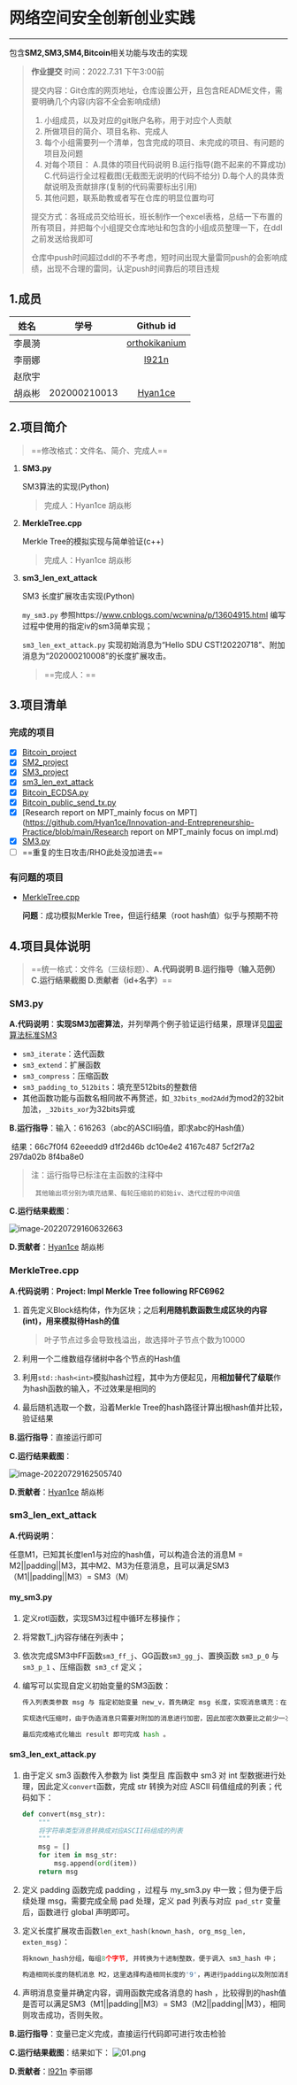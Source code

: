 # 网络空间安全创新创业实践

---

包含**SM2,SM3,SM4,Bitcoin**相关功能与攻击的实现



> **作业提交**
> 时间：2022.7.31 下午3:00前
>
> 提交内容：Git仓库的网页地址，仓库设置公开，且包含README文件，需要明确几个内容(内容不全会影响成绩)
>
> 1. 小组成员，以及对应的git账户名称，用于对应个人贡献
> 2. 所做项目的简介、项目名称、完成人
> 3. 每个小组需要列一个清单，包含完成的项目、未完成的项目、有问题的项目及问题
> 4. 对每个项目：
>    A.具体的项目代码说明
>    B.运行指导(跑不起来的不算成功)
>    C.代码运行全过程截图(无截图无说明的代码不给分)
>    D.每个人的具体贡献说明及贡献排序(复制的代码需要标出引用)
> 5. 其他问题，联系助教或者写在仓库的明显位置均可
>
> 提交方式：各班成员交给班长，班长制作一个excel表格，总结一下布置的所有项目，并把每个小组提交仓库地址和包含的小组成员整理一下，在ddl之前发送给我即可
>
> 仓库中push时间超过ddl的不予考虑，短时间出现大量雷同push的会影响成绩，出现不合理的雷同，认定push时间靠后的项目违规



## 1.成员

|  姓名  |     学号     |                     Github id                     |
| :----: | :----------: | :-----------------------------------------------: |
| 李晨漪 |              | [orthokikanium](https://github.com/orthokikanium) |
| 李丽娜 |              |         [l921n](https://github.com/l921n)         |
| 赵欣宇 |              |                                                   |
| 胡焱彬 | 202000210013 |       [Hyan1ce](https://github.com/Hyan1ce)       |



## 2.项目简介

> ==修改格式：文件名、简介、完成人==

1. **SM3.py**

   SM3算法的实现(Python)

   > 完成人：Hyan1ce  胡焱彬

2. **MerkleTree.cpp**

   Merkle Tree的模拟实现与简单验证(c++)

   > 完成人：Hyan1ce  胡焱彬

3. **sm3_len_ext_attack**

   SM3 长度扩展攻击实现(Python)

   `my_sm3.py` 参照https://www.cnblogs.com/wcwnina/p/13604915.html 编写过程中使用的指定iv的sm3简单实现；

   `sm3_len_ext_attack.py` 实现初始消息为“Hello SDU CST!20220718”、附加消息为“202000210008”的长度扩展攻击。

   > ==完成人：==



## 3.项目清单

### 完成的项目

- [x] [Bitcoin_project](https://github.com/Hyan1ce/Innovation-and-Entrepreneurship-Practice/tree/main/Bitcoin_project)
- [x] [SM2_project](https://github.com/Hyan1ce/Innovation-and-Entrepreneurship-Practice/tree/main/SM2_project)
- [x] [SM3_project](https://github.com/Hyan1ce/Innovation-and-Entrepreneurship-Practice/tree/main/SM3_project)
- [x] [sm3_len_ext_attack](https://github.com/Hyan1ce/Innovation-and-Entrepreneurship-Practice/tree/main/sm3_len_ext_attack)
- [x] [Bitcoin_ECDSA.py](https://github.com/Hyan1ce/Innovation-and-Entrepreneurship-Practice/blob/main/Bitcoin_ECDSA.py)
- [x] [Bitcoin_public_send_tx.py](https://github.com/Hyan1ce/Innovation-and-Entrepreneurship-Practice/blob/main/Bitcoin_public_send_tx.py)
- [x] [Research report on MPT_mainly focus on MPT](https://github.com/Hyan1ce/Innovation-and-Entrepreneurship-Practice/blob/main/Research report on MPT_mainly focus on impl.md)
- [x] [SM3.py](https://github.com/Hyan1ce/Innovation-and-Entrepreneurship-Practice/blob/main/SM3.py)
- [ ] ==重复的生日攻击/RHO此处没加进去==

### 有问题的项目

- [MerkleTree.cpp](https://github.com/Hyan1ce/Innovation-and-Entrepreneurship-Practice/blob/main/MerkleTree.cpp)

  **问题**：成功模拟Merkle Tree，但运行结果（root hash值）似乎与预期不符



## 4.项目具体说明

> ==统一格式：文件名（三级标题）、**A.代码说明  B.运行指导（输入范例） C.运行结果截图  D.贡献者（id+名字）**==



### **SM3.py**

**A.代码说明**：**实现SM3加密算法**，并列举两个例子验证运行结果，原理详见[国密算法标准SM3](http://www.oscca.gov.cn/sca/xxgk/2010-12/17/1002389/files/302a3ada057c4a73830536d03e683110.pdf)

- `sm3_iterate`：迭代函数
- `sm3_extend`：扩展函数
- `sm3_compress`：压缩函数
- `sm3_padding_to_512bits`：填充至512bits的整数倍
- 其他函数功能与函数名相同故不再赘述，如`_32bits_mod2Add`为mod2的32bit加法，`_32bits_xor`为32bits异或

**B.运行指导**：输入：616263（abc的ASCII码值，即求abc的Hash值）

​					   结果：66c7f0f4 62eeedd9 d1f2d46b dc10e4e2 4167c487 5cf2f7a2 297da02b 8f4ba8e0

> 注：运行指导已标注在主函数的注释中
>
>  	   其他输出项分别为填充结果、每轮压缩前的初始iv、迭代过程的中间值

**C.运行结果截图**：

![image-20220729160632663](C:\Users\Hyanice\AppData\Roaming\Typora\typora-user-images\image-20220729160632663.png)

**D.贡献者**：[Hyan1ce](https://github.com/Hyan1ce)  胡焱彬



### **MerkleTree.cpp**

**A.代码说明**：**Project: Impl Merkle Tree following RFC6962**

1. 首先定义Block结构体，作为区块；之后**利用随机数函数生成区块的内容(int)，用来模拟待Hash的值**

   > 叶子节点过多会导致栈溢出，故选择叶子节点个数为10000

2. 利用一个二维数组存储树中各个节点的Hash值

3. 利用`std::hash<int>`模拟hash过程，其中为方便起见，用**相加替代了级联**作为hash函数的输入，不过效果是相同的

4. 最后随机选取一个数，沿着Merkle Tree的hash路径计算出根hash值并比较，验证结果

**B.运行指导**：直接运行即可

**C.运行结果截图**：

![image-20220729162505740](C:\Users\Hyanice\AppData\Roaming\Typora\typora-user-images\image-20220729162505740.png)

**D.贡献者**：[Hyan1ce](https://github.com/Hyan1ce)  胡焱彬



### **sm3_len_ext_attack**

**A.代码说明**：

任意M1，已知其长度len1与对应的hash值，可以构造合法的消息M = M2||padding||M3，其中M2、M3为任意消息，且可以满足SM3（M1||padding||M3）= SM3（M）

#### my_sm3.py 

1. 定义rotl函数，实现SM3过程中循环左移操作；

2. 将常数T_j内容存储在列表中；

3. 依次完成SM3中FF函数` sm3_ff_j `、GG函数` sm3_gg_j `、置换函数 `sm3_p_0` 与 `sm3_p_1` 、压缩函数` sm3_cf` 定义；

4. 编写可以实现自定义初始变量的SM3函数：

   ```python
   传入列表类参数 msg 与 指定初始变量 new_v，首先确定 msg 长度，实现消息填充：在 msg 末端添 1，添 k 个 0 至满足 len(msg) + 1 + k (mod 64) = 56，最后填充比特长度，此处利用struct模块中pack函数实现['>q'表示大端模式long long类型]
   
   实现迭代压缩时，由于伪造消息只需要对附加的消息进行加密，因此加密次数要比之前少一次，从消息的第64字节开始加密，即可得到hash值。
   
   最后完成格式化输出 result 即可完成 hash 。
   ```

   

#### sm3_len_ext_attack.py

1. 由于定义 sm3 函数传入参数为 list 类型且 库函数中 sm3 对 int 型数据进行处理，因此定义`convert`函数，完成 str 转换为对应 ASCII 码值组成的列表；代码如下：

   ```python
   def convert(msg_str):
       """
       将字符串类型消息转换成对应ASCII码组成的列表
       """
       msg = []
       for item in msg_str:
           msg.append(ord(item))
       return msg
   ```

2. 定义 padding 函数完成 padding ，过程与 my_sm3.py 中一致；但为便于后续处理 msg，需要完成全局 pad 处理，定义 pad 列表与对应` pad_str` 变量后，函数进行 global 声明即可。

3. 定义长度扩展攻击函数`len_ext_hash(known_hash, org_msg_len, exten_msg)`：

   ```python
   将known_hash分组，每组8个字节, 并转换为十进制整数，便于调入 sm3_hash 中；
   
   构造相同长度的随机消息 M2，这里选择构造相同长度的'9'，再进行padding以及附加消息的添加，将上述向量与添加完成的消息传入 my_sm3.sm3_hash 中完成hash。
   ```

4. 声明消息变量并确定内容，调用函数完成各消息的 hash ，比较得到的hash值是否可以满足SM3（M1||padding||M3）= SM3（M2||padding||M3），相同则攻击成功，否则失败。

**B.运行指导**：变量已定义完成，直接运行代码即可进行攻击检验

**C.运行结果截图**：结果如下：
![01.png](https://github.com/l921n/chaos/blob/main/01.png "SM3长度扩展攻击展示") 

**D.贡献者**：[l921n](https://github.com/l921n)  李丽娜
